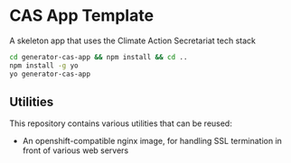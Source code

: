# CAS App Template

A skeleton app that uses the Climate Action Secretariat tech stack

```bash
cd generator-cas-app && npm install && cd ..
npm install -g yo
yo generator-cas-app
```

## Utilities

This repository contains various utilities that can be reused:

- An openshift-compatible nginx image, for handling SSL termination in front of various web servers
